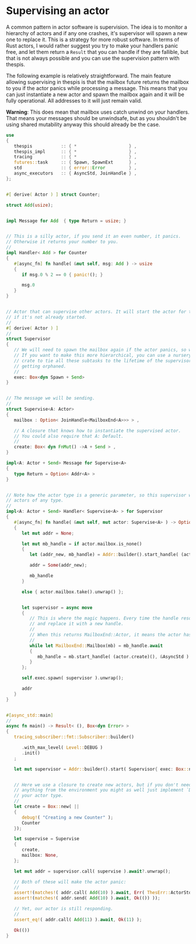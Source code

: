 # Supervising an actor

A common pattern in actor software is supervision. The idea is to monitor a hierarchy of actors and if any one crashes, it's supervisor will spawn a new one to replace it. This is a strategy for more robust software. In terms of Rust actors, I would rather suggest you try to make your handlers panic free, and let them return a `Result` that you can handle if they are fallible, but that is not always possible and you can use the supervision pattern with thespis.

The following example is relatively straightforward. The main feature allowing supervising in thespis is that the mailbox future returns the mailbox to you if the actor panics while processing a message. This means that you can just instantiate a new actor and spawn the mailbox again and it will be fully operational. All addresses to it will just remain valid.

**Warning**: This does mean that mailbox uses catch unwind on your handlers. That means your messages should be unwindsafe, but as you shouldn't be using shared mutability anyway this should already be the case.


```rust
use
{
   thespis           :: { *                    } ,
   thespis_impl      :: { *                    } ,
   tracing           :: { *                    } ,
   futures::task     :: { Spawn, SpawnExt      } ,
   std               :: { error::Error         } ,
   async_executors   :: { AsyncStd, JoinHandle } ,
};


#[ derive( Actor ) ] struct Counter;

struct Add(usize);


impl Message for Add  { type Return = usize; }


// This is a silly actor, if you send it an even number, it panics.
// Otherwise it returns your number to you.
//
impl Handler< Add > for Counter
{
   #[async_fn] fn handle( &mut self, msg: Add ) -> usize
   {
      if msg.0 % 2 == 0 { panic!(); }

      msg.0
   }
}


// Actor that can supervise other actors. It will start the actor for the first time
// if it's not already started.
//
#[ derive( Actor ) ]
//
struct Supervisor
{
   // We will need to spawn the mailbox again if the actor panics, so we need an executor.
   // If you want to make this more hierarchical, you can use a nursery from the async_nursery
   // crate to tie all these subtasks to the lifetime of the supervisor and prevent them from
   // getting orphaned.
   //
   exec: Box<dyn Spawn + Send>
}


// The message we will be sending.
//
struct Supervise<A: Actor>
{
   mailbox : Option< JoinHandle<MailboxEnd<A>>> > ,

   // A closure that knows how to instantiate the supervised actor.
   // You could also require that A: Default.
   //
   create: Box< dyn FnMut() ->A + Send > ,
}

impl<A: Actor + Send> Message for Supervise<A>
{
   type Return = Option< Addr<A> >
}


// Note how the actor type is a generic parameter, so this supervisor works for
// actors of any type.
//
impl<A: Actor + Send> Handler< Supervise<A> > for Supervisor
{
   #[async_fn] fn handle( &mut self, mut actor: Supervise<A> ) -> Option< Addr<A> >
   {
      let mut addr = None;

      let mut mb_handle = if actor.mailbox.is_none()
      {
         let (addr_new, mb_handle) = Addr::builder().start_handle( (actor.create)(), &AsyncStd ).unwrap();

         addr = Some(addr_new);

         mb_handle
      }

      else { actor.mailbox.take().unwrap() };


      let supervisor = async move
      {
         // This is where the magic happens. Every time the handle resolves, we spawn again
         // and replace it with a new handle.
         //
         // When this returns MailboxEnd::Actor, it means the actor has stopped naturally and we don't respawn it.
         //
         while let MailboxEnd::Mailbox(mb) = mb_handle.await
         {
            mb_handle = mb.start_handle( (actor.create)(), &AsyncStd ).unwrap();
         }
      };

      self.exec.spawn( supervisor ).unwrap();

      addr
   }
}


#[async_std::main]
//
async fn main() -> Result< (), Box<dyn Error> >
{
   tracing_subscriber::fmt::Subscriber::builder()

      .with_max_level( Level::DEBUG )
      .init()
   ;

   let mut supervisor = Addr::builder().start( Supervisor{ exec: Box::new( AsyncStd ) }, &AsyncStd )?;


   // Here we use a closure to create new actors, but if you don't need to capture
   // anything from the environment you might as well just implement `Default` for
   // your actor type.
   //
   let create = Box::new( ||
   {
      debug!( "Creating a new Counter" );
      Counter
   });

   let supervise = Supervise
   {
      create,
      mailbox: None,
   };

   let mut addr = supervisor.call( supervise ).await?.unwrap();

   // Both of these will make the actor panic:
   //
   assert!(matches!( addr.call( Add(10) ).await, Err( ThesErr::ActorStoppedBeforeResponse{..} ) ));
   assert!(matches!( addr.send( Add(10) ).await, Ok(()) ));

   // Yet, our actor is still responding.
   //
   assert_eq!( addr.call( Add(11) ).await, Ok(11) );

   Ok(())
}
```
